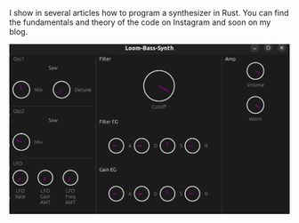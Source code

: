 I show in several articles how to program a synthesizer in Rust. You can find the fundamentals and theory of the code on Instagram and soon on my blog.

![That will be our goal](https://github.com/Loopmaxx/how-to-build-a-synth-in-rust/blob/master/bass-synth.png?raw=true)
